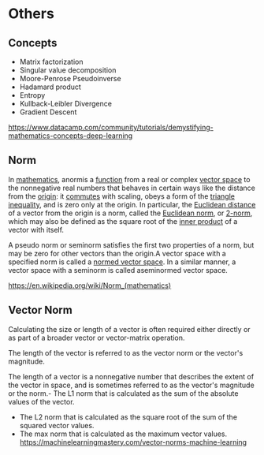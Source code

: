 # Others

## Concepts

- Matrix factorization
- Singular value decomposition
- Moore-Penrose Pseudoinverse
- Hadamard product
- Entropy
- Kullback-Leibler Divergence
- Gradient Descent

<https://www.datacamp.com/community/tutorials/demystifying-mathematics-concepts-deep-learning>

## Norm

In [mathematics](https://en.wikipedia.org/wiki/Mathematics), anormis a [function](https://en.wikipedia.org/wiki/Function_(mathematics)) from a real or complex [vector space](https://en.wikipedia.org/wiki/Vector_space) to the nonnegative real numbers that behaves in certain ways like the distance from the [origin](https://en.wikipedia.org/wiki/Origin_(mathematics)): it [commutes](https://en.wikipedia.org/wiki/Equivariant_map) with scaling, obeys a form of the [triangle inequality](https://en.wikipedia.org/wiki/Triangle_inequality), and is zero only at the origin. In particular, the [Euclidean distance](https://en.wikipedia.org/wiki/Euclidean_distance) of a vector from the origin is a norm, called the [Euclidean norm](https://en.wikipedia.org/wiki/Norm_(mathematics)#Euclidean_norm), or [2-norm](https://en.wikipedia.org/wiki/Norm_(mathematics)#p-norm), which may also be defined as the square root of the [inner product](https://en.wikipedia.org/wiki/Inner_product) of a vector with itself.

A pseudo norm or seminorm satisfies the first two properties of a norm, but may be zero for other vectors than the origin.A vector space with a specified norm is called a [normed vector space](https://en.wikipedia.org/wiki/Normed_vector_space). In a similar manner, a vector space with a seminorm is called aseminormed vector space.

<https://en.wikipedia.org/wiki/Norm_(mathematics)>

## Vector Norm

Calculating the size or length of a vector is often required either directly or as part of a broader vector or vector-matrix operation.

The length of the vector is referred to as the vector norm or the vector's magnitude.

The length of a vector is a nonnegative number that describes the extent of the vector in space, and is sometimes referred to as the vector's magnitude or the norm.- The L1 norm that is calculated as the sum of the absolute values of the vector.

- The L2 norm that is calculated as the square root of the sum of the squared vector values.
- The max norm that is calculated as the maximum vector values.
<https://machinelearningmastery.com/vector-norms-machine-learning>
